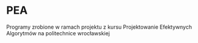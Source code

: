 # PEA
Programy zrobione w ramach projektu z kursu Projektowanie Efektywnych Algorytmów na politechnice wrocławskiej
